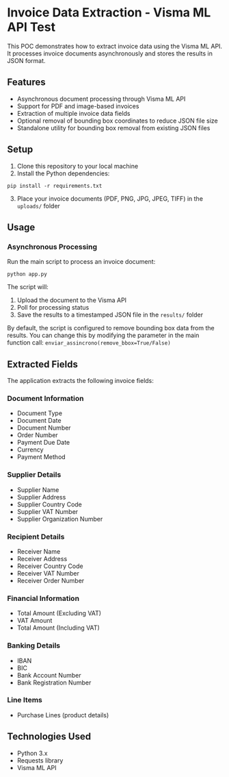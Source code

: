 # Invoice Data Extraction - Visma ML API Test

This POC demonstrates how to extract invoice data using the Visma ML API. It processes invoice documents asynchronously and stores the results in JSON format.

## Features

- Asynchronous document processing through Visma ML API
- Support for PDF and image-based invoices
- Extraction of multiple invoice data fields
- Optional removal of bounding box coordinates to reduce JSON file size
- Standalone utility for bounding box removal from existing JSON files

## Setup

1. Clone this repository to your local machine
2. Install the Python dependencies:

```
pip install -r requirements.txt
```

3. Place your invoice documents (PDF, PNG, JPG, JPEG, TIFF) in the `uploads/` folder

## Usage

### Asynchronous Processing

Run the main script to process an invoice document:

```
python app.py
```

The script will:
1. Upload the document to the Visma API
2. Poll for processing status
3. Save the results to a timestamped JSON file in the `results/` folder

By default, the script is configured to remove bounding box data from the results. You can change this by modifying the parameter in the main function call: `enviar_assincrono(remove_bbox=True/False)`

## Extracted Fields

The application extracts the following invoice fields:

### Document Information
- Document Type
- Document Date
- Document Number
- Order Number
- Payment Due Date
- Currency
- Payment Method

### Supplier Details
- Supplier Name
- Supplier Address
- Supplier Country Code
- Supplier VAT Number
- Supplier Organization Number

### Recipient Details
- Receiver Name
- Receiver Address
- Receiver Country Code
- Receiver VAT Number
- Receiver Order Number

### Financial Information
- Total Amount (Excluding VAT)
- VAT Amount
- Total Amount (Including VAT)

### Banking Details
- IBAN
- BIC
- Bank Account Number
- Bank Registration Number

### Line Items
- Purchase Lines (product details)

## Technologies Used

- Python 3.x
- Requests library
- Visma ML API

